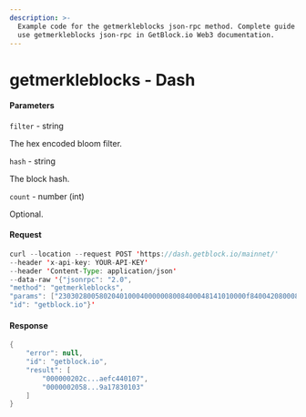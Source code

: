 ```yaml
---
description: >-
  Example code for the getmerkleblocks json-rpc method. Сomplete guide on how to
  use getmerkleblocks json-rpc in GetBlock.io Web3 documentation.
---
```


# getmerkleblocks - Dash

#### Parameters

`filter` - string

The hex encoded bloom filter.

`hash` - string

The block hash.

`count` - number (int)

Optional.

#### Request

```java
curl --location --request POST 'https://dash.getblock.io/mainnet/' 
--header 'x-api-key: YOUR-API-KEY' 
--header 'Content-Type: application/json' 
--data-raw '{"jsonrpc": "2.0",
"method": "getmerkleblocks",
"params": ["2303028005802040100040000008008400048141010000f8400420800080025004000004130000000000000001", "00000000007e1432d2af52e8463278bf556b55cf5049262f25634557e2e91202", 2000],
"id": "getblock.io"}'
```

#### Response

```java
{
    "error": null,
    "id": "getblock.io",
    "result": [
        "000000202c...aefc440107",
        "0000002058...9a17830103"
    ]
}
```
